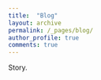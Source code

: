 ```yaml
---
title:  "Blog"
layout: archive
permalink: /_pages/blog/
author_profile: true
comments: true
---
```


Story.